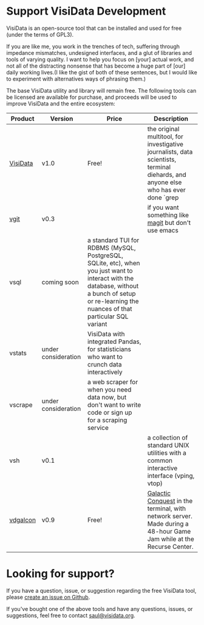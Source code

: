 # Support VisiData Development

VisiData is an open-source tool that can be installed and used for free (under the terms of GPL3).

If you are like me, you work in the trenches of tech, suffering through impedance mismatches, undesigned interfaces, and a glut of libraries and tools of varying quality.
I want to help you focus on [your] actual work, and not all of the distracting nonsense that has become a huge part of [our] daily working lives.(I like the gist of both of these sentences, but I would like to experiment with alternatives ways of phrasing them.)

The base VisiData utility and library will remain free.  The following tools can be licensed are available for purchase, and proceeds will be used to improve VisiData and the entire ecosystem:

Product|Version|Price|Description
-------|------|-----|------------------------------------
[VisiData](/)|v1.0|Free!|the original multitool, for investigative journalists, data scientists, terminal diehards, and anyone else who has ever done `grep|cut|sort -k` on a csv file
[vgit](/vgit)|v0.3||if you want something like [magit]() but don't use emacs
vsql |coming soon| a standard TUI for RDBMS (MySQL, PostgreSQL, SQLite, etc), when you just want to interact with the database, without a bunch of setup or re-learning the nuances of that particular SQL variant
vstats |under consideration| VisiData with integrated Pandas, for statisticians who want to crunch data interactively
vscrape |under consideration| a web scraper for when you need data now, but don't want to write code or sign up for a scraping service
vsh|v0.1|| a collection of standard UNIX utilities with a common interactive interface (vping, vtop)
[vdgalcon]() |v0.9|Free!| [Galactic Conquest]() in the terminal, with network server.  Made during a 48-hour Game Jam while at the Recurse Center.

# Looking for support?

If you have a question, issue, or suggestion regarding the free VisiData tool, please [create an issue on Github](https://github.com/saulpw/visidata/issues).

If you've bought one of the above tools and have any questions, issues, or suggestions, feel free to contact [saul@visidata.org](mailto:saul@visidata.org).
